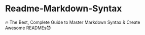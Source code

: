 # Readme-Markdown-Syntax
🔥 The Best, Complete Guide to Master Markdown Syntax &amp; Create Awesome READMEs😈

